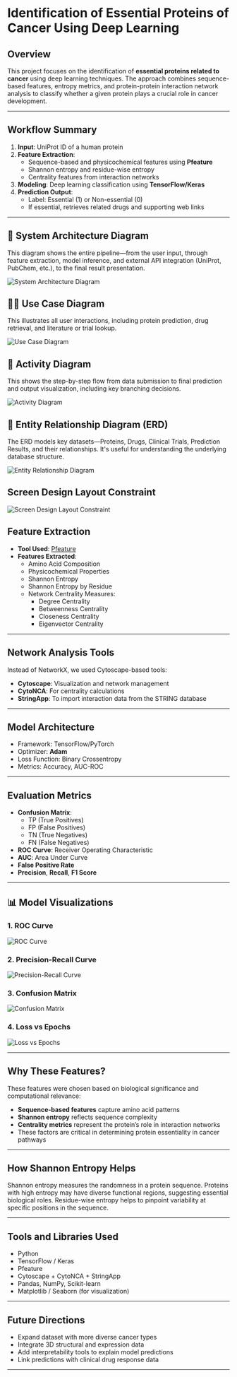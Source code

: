 # Identification of Essential Proteins of Cancer Using Deep Learning

## Overview

This project focuses on the identification of **essential proteins related to cancer** using deep learning techniques. The approach combines sequence-based features, entropy metrics, and protein-protein interaction network analysis to classify whether a given protein plays a crucial role in cancer development.

---

## Workflow Summary

1. **Input**: UniProt ID of a human protein
2. **Feature Extraction**:
   - Sequence-based and physicochemical features using **Pfeature**
   - Shannon entropy and residue-wise entropy
   - Centrality features from interaction networks
3. **Modeling**: Deep learning classification using **TensorFlow/Keras**
4. **Prediction Output**:
   - Label: Essential (1) or Non-essential (0)
   - If essential, retrieves related drugs and supporting web links

---

## 🔄 System Architecture Diagram
This diagram shows the entire pipeline—from the user input, through feature extraction, model inference, and external API integration (UniProt, PubChem, etc.), to the final result presentation.

![System Architecture Diagram](Diagrams/system_architecture_diagram.svg)

## 🧑‍💼 Use Case Diagram

This illustrates all user interactions, including protein prediction, drug retrieval, and literature or trial lookup.

![Use Case Diagram](Diagrams/use_case_diagram.png)

## 🧭 Activity Diagram

This shows the step-by-step flow from data submission to final prediction and output visualization, including key branching decisions.

![Activity Diagram](Diagrams/activity_diagram.png)

## 🧬 Entity Relationship Diagram (ERD)

The ERD models key datasets—Proteins, Drugs, Clinical Trials, Prediction Results, and their relationships. It's useful for understanding the underlying database structure.

![Entity Relationship Diagram](Diagrams/ER_Diagram.png)

## Screen Design Layout Constraint

![Screen Design Layout Constraint](Diagrams/Screen.png)

## Feature Extraction

- **Tool Used**: [Pfeature](https://webs.iiitd.edu.in/raghava/pfeature/)
- **Features Extracted**:
  - Amino Acid Composition
  - Physicochemical Properties
  - Shannon Entropy
  - Shannon Entropy by Residue
  - Network Centrality Measures:
    - Degree Centrality
    - Betweenness Centrality
    - Closeness Centrality
    - Eigenvector Centrality

---

## Network Analysis Tools

Instead of NetworkX, we used Cytoscape-based tools:

- **Cytoscape**: Visualization and network management
- **CytoNCA**: For centrality calculations
- **StringApp**: To import interaction data from the STRING database

---

## Model Architecture

- Framework: TensorFlow/PyTorch
- Optimizer: **Adam**
- Loss Function: Binary Crossentropy
- Metrics: Accuracy, AUC-ROC

---

## Evaluation Metrics

- **Confusion Matrix**:
  - TP (True Positives)
  - FP (False Positives)
  - TN (True Negatives)
  - FN (False Negatives)
- **ROC Curve**: Receiver Operating Characteristic
- **AUC**: Area Under Curve
- **False Positive Rate**
- **Precision**, **Recall**, **F1 Score**

---
## 📊 Model Visualizations

### 1. ROC Curve
![ROC Curve](images/roc_curve.png)

### 2. Precision-Recall Curve
![Precision-Recall Curve](images/precision_recall_curve.png)

### 3. Confusion Matrix
![Confusion Matrix](images/confusion_matrix.png)

### 4. Loss vs Epochs
![Loss vs Epochs](images/loss_vs_epochs.png)

---
## Why These Features?

These features were chosen based on biological significance and computational relevance:

- **Sequence-based features** capture amino acid patterns
- **Shannon entropy** reflects sequence complexity
- **Centrality metrics** represent the protein’s role in interaction networks
- These factors are critical in determining protein essentiality in cancer pathways

---

## How Shannon Entropy Helps

Shannon entropy measures the randomness in a protein sequence. Proteins with high entropy may have diverse functional regions, suggesting essential biological roles. Residue-wise entropy helps to pinpoint variability at specific positions in the sequence.

---

## Tools and Libraries Used

- Python
- TensorFlow / Keras
- Pfeature
- Cytoscape + CytoNCA + StringApp
- Pandas, NumPy, Scikit-learn
- Matplotlib / Seaborn (for visualization)

---

## Future Directions

- Expand dataset with more diverse cancer types
- Integrate 3D structural and expression data
- Add interpretability tools to explain model predictions
- Link predictions with clinical drug response data

---

